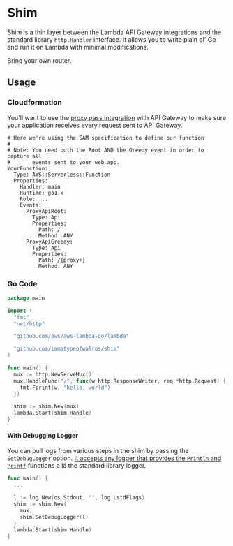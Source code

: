 # Shim
Shim is a thin layer between the Lambda API Gateway integrations and the standard library `http.Handler` interface. It allows you to write plain ol' Go and run it on Lambda with minimal modifications.

Bring your own router.

## Usage
### Cloudformation
You'll want to use the [proxy pass integration](https://docs.aws.amazon.com/apigateway/latest/developerguide/api-gateway-set-up-simple-proxy.html) with API Gateway to make sure your application receives every request sent to API Gateway.

```
# Here we're using the SAM specification to define our function
#
# Note: You need both the Root AND the Greedy event in order to capture all
#       events sent to your web app.
YourFunction:
  Type: AWS::Serverless::Function
  Properties:
    Handler: main
    Runtime: go1.x
    Role: ...
    Events:
      ProxyApiRoot:
        Type: Api
        Properties:
          Path: /
          Method: ANY
      ProxyApiGreedy:
        Type: Api
        Properties:
          Path: /{proxy+}
          Method: ANY
```
### Go Code
```go
package main

import (
  "fmt"
  "net/http"

  "github.com/aws/aws-lambda-go/lambda"

  "github.com/iamatypeofwalrus/shim"
)

func main() {
  mux := http.NewServeMux()
  mux.HandleFunc("/", func(w http.ResponseWriter, req *http.Request) {
    fmt.Fprint(w, "hello, world")
  })

  shim := shim.New(mux)
  lambda.Start(shim.Handle)
}
```

#### With Debugging Logger
You can pull logs from various steps in the shim by passing the `SetDebugLogger` option. [It accepts any logger that provides
the `Println` and `Printf`](https://github.com/iamatypeofwalrus/shim/blob/56bb8c10bbb8e36d964551ceace772f675141ec8/log.go#L5) functions a lá the standard library logger.

```go
func main() {
  ...

  l := log.New(os.Stdout, "", log.LstdFlags)
  shim := shim.New(
    mux,
    shim.SetDebugLogger(l)
  )
  lambda.Start(shim.Handle)
}
```
